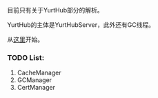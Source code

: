 目前只有关于YurtHub部分的解析。

YurtHub的主体是YurtHubServer，此外还有GC线程。

从[这里](./YurtHubServer.md)开始。



### TODO List:

1. CacheManager
2. GCManager
3. CertManager



